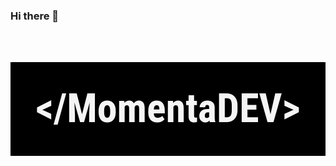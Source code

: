### Hi there 👋

<p style="color: whitesmoke; background-color: black; font-size: 64px; font-weight: 700; font-family: 'Roboto Condensed'; display: flex; align-items: center; justify-content: center; height: 150px;">&lt/MomentaDEV&gt</p>

<!--
**MomenGit/MomenGit** is a ✨ _special_ ✨ repository because its `README.md` (this file) appears on your GitHub profile.

Here are some ideas to get you started:

- 🔭 I’m currently working on ...
- 🌱 I’m currently learning ...
- 👯 I’m looking to collaborate on ...
- 🤔 I’m looking for help with ...
- 💬 Ask me about ...
- 📫 How to reach me: ...
- 😄 Pronouns: ...
- ⚡ Fun fact: ...
-->
